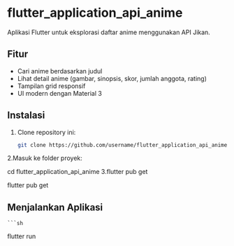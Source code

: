 # flutter_application_api_anime

Aplikasi Flutter untuk eksplorasi daftar anime menggunakan API Jikan.

## Fitur

- Cari anime berdasarkan judul
- Lihat detail anime (gambar, sinopsis, skor, jumlah anggota, rating)
- Tampilan grid responsif
- UI modern dengan Material 3

## Instalasi

1. Clone repository ini:
   ```sh
   git clone https://github.com/username/flutter_application_api_anime.git
2.Masuk ke folder proyek:
 
   cd flutter_application_api_anime
3.flutter pub get

  flutter pub get

## Menjalankan Aplikasi
    ```sh
   flutter run


